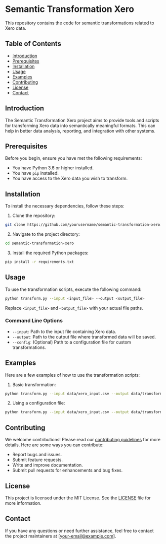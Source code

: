 # Semantic Transformation Xero

This repository contains the code for semantic transformations related to Xero data.

## Table of Contents

- [Introduction](#introduction)
- [Prerequisites](#prerequisites)
- [Installation](#installation)
- [Usage](#usage)
- [Examples](#examples)
- [Contributing](#contributing)
- [License](#license)
- [Contact](#contact)

## Introduction

The Semantic Transformation Xero project aims to provide tools and scripts for transforming Xero data into semantically meaningful formats. This can help in better data analysis, reporting, and integration with other systems.

## Prerequisites

Before you begin, ensure you have met the following requirements:

- You have Python 3.6 or higher installed.
- You have `pip` installed.
- You have access to the Xero data you wish to transform.

## Installation

To install the necessary dependencies, follow these steps:

1. Clone the repository:
  ```bash
  git clone https://github.com/yourusername/semantic-transformation-xero.git
  ```
2. Navigate to the project directory:
  ```bash
  cd semantic-transformation-xero
  ```
3. Install the required Python packages:
  ```bash
  pip install -r requirements.txt
  ```

## Usage

To use the transformation scripts, execute the following command:

```bash
python transform.py --input <input_file> --output <output_file>
```

Replace `<input_file>` and `<output_file>` with your actual file paths.

### Command Line Options

- `--input`: Path to the input file containing Xero data.
- `--output`: Path to the output file where transformed data will be saved.
- `--config`: (Optional) Path to a configuration file for custom transformations.

## Examples

Here are a few examples of how to use the transformation scripts:

1. Basic transformation:
  ```bash
  python transform.py --input data/xero_input.csv --output data/transformed_output.csv
  ```
2. Using a configuration file:
  ```bash
  python transform.py --input data/xero_input.csv --output data/transformed_output.csv --config config/transform_config.json
  ```

## Contributing

We welcome contributions! Please read our [contributing guidelines](CONTRIBUTING.md) for more details. Here are some ways you can contribute:

- Report bugs and issues.
- Submit feature requests.
- Write and improve documentation.
- Submit pull requests for enhancements and bug fixes.

## License

This project is licensed under the MIT License. See the [LICENSE](LICENSE) file for more information.

## Contact

If you have any questions or need further assistance, feel free to contact the project maintainers at [your-email@example.com].